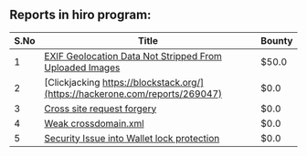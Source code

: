 ## Reports in hiro program:
| S.No | Title | Bounty |
| ---- | ----- | ------ |
| 1 | [EXIF Geolocation Data Not Stripped From Uploaded Images](https://hackerone.com/reports/615336) | $50.0 |
| 2 | [Clickjacking https://blockstack.org/](https://hackerone.com/reports/269047) | $0.0 |
| 3 | [Cross site request forgery](https://hackerone.com/reports/269196) | $0.0 |
| 4 | [Weak crossdomain.xml](https://hackerone.com/reports/269184) | $0.0 |
| 5 | [Security Issue into Wallet lock protection ](https://hackerone.com/reports/1792544) | $0.0 |